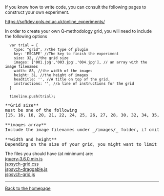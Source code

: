 If you know how to write code, you can consult the following pages to construct your own experiment. 
   
https://softdev.ppls.ed.ac.uk/online_experiments/


In order to create your own Q-methodology grid, you will need to include the following options

```
  var trial = {
    type: "grid", //the type of plugin
    key: 'ESCAPE' //The key to finish the experiment
    size: 32, //the grid size 
    images: ['001.jpg','003.jpg','004.jpg'], // an array with the image filenames
    width: 88, //the width of the images
    height: 31, //the height of images
    headtitle: '', //A title on top of the grid.
    instructions: '', //a line of instructions for the grid
  }
  
  timeline.push(trial);
```

<pre>
**Grid size**
must be one of the following
[15, 16, 18, 20, 21, 22, 24, 25, 26, 27, 28, 30, 32, 34, 35, 36, 38, 40, 42, 44, 45, 46, 48, 50, 52, 54, 55, 56, 58, 60, 62, 64]

**images array**
Include the image filenames under _/images/_ folder, if omitted, the plugin expects to find files from 001 to 0xx for the size of the grid. 

**width and height**
Depending on the size of your grid, you might want to limit these for the grid to fit in the display
</pre>




  The files you should have (at minimum) are:  
   [jquery-3.6.0.min.js](../source/jquery-3.6.0.min.js)  
   [jspsych-grid.css](../source/jspsych-grid.css)  
   [jspsych-draggable.js](../source/jspsych-draggable.js)  
   [jspsych-grid.js](../source/jspsych-grid.js)  

  

---
[Back to the homepage](/main/)
